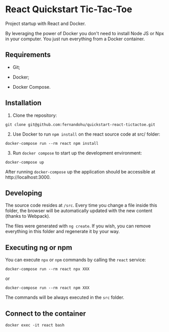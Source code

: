 # React Quickstart Tic-Tac-Toe

Project startup with React and Docker.

By leveraging the power of Docker you don't need to install Node JS or Npx in your computer. You just run everything from a Docker container.

## Requirements

* Git;

* Docker;

* Docker Compose.

## Installation

1. Clone the repository:

```
git clone git@github.com:fernandohu/quickstart-react-tictactoe.git
```

2. Use Docker to run `npm install` on the react source code at src/ folder:

```
docker-compose run --rm react npm install
```

3. Run `docker compose` to start up the development environment:

```
docker-compose up
```

After running `docker-compose` up the application should be accessible at http://localhost:3000.


## Developing

The source code resides at `/src`. Every time you change a file inside this folder, the browser will be automatically updated with the new content (thanks to Webpack). 

The files were generated with `ng create`. If you wish, you can remove everything in this folder and regenerate it by your way.

## Executing ng or npm 

You can execute `npx` or `npm` commands by calling the `react` service:

```
docker-compose run --rm react npx XXX
```

or

```
docker-compose run --rm react npm XXX
```

The commands will be always executed in the `src` folder.

## Connect to the container

```
docker exec -it react bash
```
